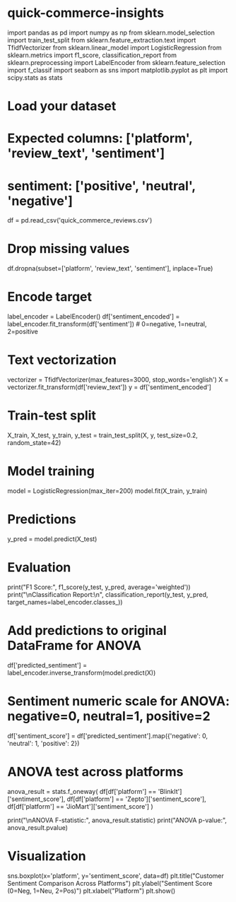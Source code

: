 # quick-commerce-insights
import pandas as pd
import numpy as np
from sklearn.model_selection import train_test_split
from sklearn.feature_extraction.text import TfidfVectorizer
from sklearn.linear_model import LogisticRegression
from sklearn.metrics import f1_score, classification_report
from sklearn.preprocessing import LabelEncoder
from sklearn.feature_selection import f_classif
import seaborn as sns
import matplotlib.pyplot as plt
import scipy.stats as stats

# Load your dataset
# Expected columns: ['platform', 'review_text', 'sentiment'] 
# sentiment: ['positive', 'neutral', 'negative']
df = pd.read_csv('quick_commerce_reviews.csv')

# Drop missing values
df.dropna(subset=['platform', 'review_text', 'sentiment'], inplace=True)

# Encode target
label_encoder = LabelEncoder()
df['sentiment_encoded'] = label_encoder.fit_transform(df['sentiment'])  # 0=negative, 1=neutral, 2=positive

# Text vectorization
vectorizer = TfidfVectorizer(max_features=3000, stop_words='english')
X = vectorizer.fit_transform(df['review_text'])
y = df['sentiment_encoded']

# Train-test split
X_train, X_test, y_train, y_test = train_test_split(X, y, test_size=0.2, random_state=42)

# Model training
model = LogisticRegression(max_iter=200)
model.fit(X_train, y_train)

# Predictions
y_pred = model.predict(X_test)

# Evaluation
print("F1 Score:", f1_score(y_test, y_pred, average='weighted'))
print("\nClassification Report:\n", classification_report(y_test, y_pred, target_names=label_encoder.classes_))

# Add predictions to original DataFrame for ANOVA
df['predicted_sentiment'] = label_encoder.inverse_transform(model.predict(X))

# Sentiment numeric scale for ANOVA: negative=0, neutral=1, positive=2
df['sentiment_score'] = df['predicted_sentiment'].map({'negative': 0, 'neutral': 1, 'positive': 2})

# ANOVA test across platforms
anova_result = stats.f_oneway(
    df[df['platform'] == 'BlinkIt']['sentiment_score'],
    df[df['platform'] == 'Zepto']['sentiment_score'],
    df[df['platform'] == 'JioMart']['sentiment_score']
)

print("\nANOVA F-statistic:", anova_result.statistic)
print("ANOVA p-value:", anova_result.pvalue)

# Visualization
sns.boxplot(x='platform', y='sentiment_score', data=df)
plt.title("Customer Sentiment Comparison Across Platforms")
plt.ylabel("Sentiment Score (0=Neg, 1=Neu, 2=Pos)")
plt.xlabel("Platform")
plt.show()
